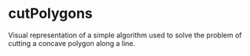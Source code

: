 # cutPolygons
Visual representation of a simple algorithm used to solve the problem of cutting a concave polygon along a line.
